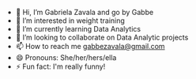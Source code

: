 - 👋 Hi, I’m Gabriela Zavala and go by Gabbe
- 👀 I’m interested in weight training
- 🌱 I’m currently learning Data Analytics
- 💞️ I’m looking to collaborate on Data Analytic projects
- 📫 How to reach me gabbezavala@gmail.com
- 😄 Pronouns: She/her/hers/ella
- ⚡ Fun fact: I'm really funny!

<!---
gabbitazao/gabbitazao is a ✨ special ✨ repository because its `README.md` (this file) appears on your GitHub profile.
You can click the Preview link to take a look at your changes.
--->
